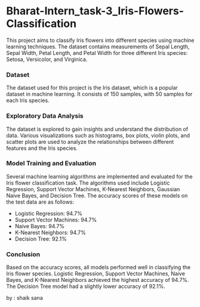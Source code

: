 # Bharat-Intern_task-3_Iris-Flowers-Classification

This project aims to classify Iris flowers into different species using machine learning techniques. The dataset contains measurements of Sepal Length, Sepal Width, Petal Length, and Petal Width for three different Iris species: Setosa, Versicolor, and Virginica.

### Dataset
The dataset used for this project is the Iris dataset, which is a popular dataset in machine learning. It consists of 150 samples, with 50 samples for each Iris species.

### Exploratory Data Analysis
The dataset is explored to gain insights and understand the distribution of data. Various visualizations such as histograms, box plots, violin plots, and scatter plots are used to analyze the relationships between different features and the Iris species.

### Model Training and Evaluation
Several machine learning algorithms are implemented and evaluated for the Iris flower classification task. The algorithms used include Logistic Regression, Support Vector Machines, K-Nearest Neighbors, Gaussian Naive Bayes, and Decision Tree. The accuracy scores of these models on the test data are as follows:

- Logistic Regression: 94.7%
- Support Vector Machines: 94.7%
- Naive Bayes: 94.7%
- K-Nearest Neighbors: 94.7%
- Decision Tree: 92.1%

### Conclusion
Based on the accuracy scores, all models performed well in classifying the Iris flower species. Logistic Regression, Support Vector Machines, Naive Bayes, and K-Nearest Neighbors achieved the highest accuracy of 94.7%. The Decision Tree model had a slightly lower accuracy of 92.1%.

by : shaik sana
